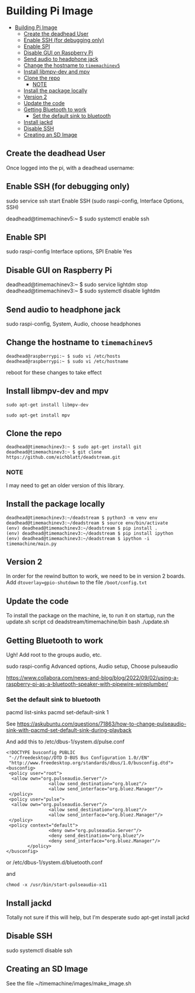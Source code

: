# Building Pi Image

- [Building Pi Image](#building-pi-image)
  - [Create the deadhead User](#create-the-deadhead-user)
  - [Enable SSH (for debugging only)](#enable-ssh-for-debugging-only)
  - [Enable SPI](#enable-spi)
  - [Disable GUI on Raspberry Pi](#disable-gui-on-raspberry-pi)
  - [Send audio to headphone jack](#send-audio-to-headphone-jack)
  - [Change the hostname to `timemachinev5`](#change-the-hostname-to-timemachinev5)
  - [Install libmpv-dev and mpv](#install-libmpv-dev-and-mpv)
  - [Clone the repo](#clone-the-repo)
    - [NOTE](#note)
  - [Install the package locally](#install-the-package-locally)
  - [Version 2](#version-2)
  - [Update the code](#update-the-code)
  - [Getting Bluetooth to work](#getting-bluetooth-to-work)
    - [Set the default sink to bluetooth](#set-the-default-sink-to-bluetooth)
  - [Install jackd](#install-jackd)
  - [Disable SSH](#disable-ssh)
  - [Creating an SD Image](#creating-an-sd-image)

## Create the deadhead User

Once logged into the pi, with a deadhead username:

## Enable SSH (for debugging only)

sudo service ssh start
Enable SSH (sudo raspi-config, Interface Options, SSH)

deadhead@timemachinev5:~ $ sudo systemctl enable ssh

## Enable SPI

sudo raspi-config
Interface options, SPI
Enable Yes

## Disable GUI on Raspberry Pi

deadhead@timemachinev3:~ $ sudo service lightdm stop
deadhead@timemachinev3:~ $ sudo systemctl disable lightdm

## Send audio to headphone jack

sudo raspi-config, System, Audio, choose headphones

## Change the hostname to `timemachinev5`

```{}
deadhead@raspberrypi:~ $ sudo vi /etc/hosts
deadhead@raspberrypi:~ $ sudo vi /etc/hostname
```

reboot for these changes to take effect

## Install libmpv-dev and mpv

```{}
sudo apt-get install libmpv-dev

sudo apt-get install mpv
```

## Clone the repo

```{}
deadhead@timemachinev3:~ $ sudo apt-get install git
deadhead@timemachinev3:~ $ git clone https://github.com/eichblatt/deadstream.git
```

### NOTE

I may need to get an older version of this library.

## Install the package locally

```{}
deadhead@timemachinev3:~/deadstream $ python3 -m venv env
deadhead@timemachinev3:~/deadstream $ source env/bin/activate
(env) deadhead@timemachinev3:~/deadstream $ pip install .
(env) deadhead@timemachinev3:~/deadstream $ pip install ipython
(env) deadhead@timemachinev3:~/deadstream $ ipython -i timemachine/main.py
```

## Version 2

In order for the rewind button to work, we need to be in version 2 boards.
Add `dtoverlay=gpio-shutdown` to the file `/boot/config.txt`

## Update the code

To install the package on the machine, ie, to run it on startup, run the update.sh script
cd deadstream/timemachine/bin
bash ./update.sh

## Getting Bluetooth to work

Ugh!
Add root to the groups audio, etc.

sudo raspi-config
Advanced options, Audio setup, Choose pulseaudio

<https://www.collabora.com/news-and-blog/blog/2022/09/02/using-a-raspberry-pi-as-a-bluetooth-speaker-with-pipewire-wireplumber/>

### Set the default sink to bluetooth

pacmd list-sinks
pacmd set-default-sink 1

See <https://askubuntu.com/questions/71863/how-to-change-pulseaudio-sink-with-pacmd-set-default-sink-during-playback>

And add this to /etc/dbus-1/system.d/pulse.conf

```{verbatim}
<!DOCTYPE busconfig PUBLIC
 "-//freedesktop//DTD D-BUS Bus Configuration 1.0//EN"
 "http://www.freedesktop.org/standards/dbus/1.0/busconfig.dtd">
<busconfig>
 <policy user="root">
  <allow own="org.pulseaudio.Server"/>
                <allow send_destination="org.bluez"/>
                <allow send_interface="org.bluez.Manager"/>
 </policy>
 <policy user="pulse">
  <allow own="org.pulseaudio.Server"/>
                <allow send_destination="org.bluez"/>
                <allow send_interface="org.bluez.Manager"/>
 </policy>
 <policy context="default">
                <deny own="org.pulseaudio.Server"/>
                <deny send_destination="org.bluez"/>
                <deny send_interface="org.bluez.Manager"/>
        </policy>
</busconfig>
```

or  /etc/dbus-1/system.d/bluetooth.conf

and

`chmod -x /usr/bin/start-pulseaudio-x11`

## Install jackd

Totally not sure if this will help, but I'm desperate
sudo apt-get install jackd

## Disable SSH

sudo systemctl disable ssh

## Creating an SD Image

See the file ~/timemachine/images/make_image.sh

